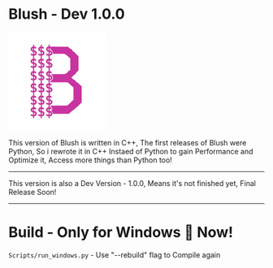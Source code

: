 # Blush - Dev 1.0.0

![Blush](https://raw.githubusercontent.com/Blush-CLI/Blush/refs/heads/dev-1.0.0/assets/blush.png)

This version of Blush is written in C++, The first releases of Blush were Python, So i rewrote it in C++ Instaed of Python to gain Performance and Optimize it, Access more things than Python too!

---

This version is also a Dev Version - 1.0.0, Means it's not finished yet, Final Release Soon!

---

# Build - Only for Windows 🤮 Now!

```Scripts/run_windows.py``` - Use "--rebuild" flag to Compile again
